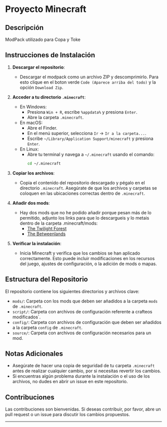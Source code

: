 # Proyecto Minecraft

## Descripción

ModPack utilizado para Copa y Toke

## Instrucciones de Instalación

1. **Descargar el repositorio**:
    - Descargar el modpack como un archivo ZIP y descomprimirlo. Para esto clique en el boton verde `Code (Aparece arriba del todo)` y la opción `Download Zip`. 

2. **Acceder a tu directorio `.minecraft`**:
    - En Windows:
      - Presiona `Win + R`, escribe `%appdata%` y presiona `Enter`.
      - Abre la carpeta `.minecraft`.
    - En macOS:
      - Abre el Finder.
      - En el menú superior, selecciona `Ir` -> `Ir a la carpeta...`.
      - Escribe `~/Library/Application Support/minecraft` y presiona `Enter`.
    - En Linux:
      - Abre tu terminal y navega a `~/.minecraft` usando el comando:
        ```sh
        cd ~/.minecraft
        ```

3. **Copiar los archivos**:
    - Copia el contenido del repositorio descargado y pégalo en el directorio `.minecraft`. Asegúrate de que los archivos y carpetas se coloquen en las ubicaciones correctas dentro de `.minecraft`.

4. **Añadir dos mods**:
    - Hay dos mods que no he podido añadir porque pesan más de lo permitido, adjunto los links para que lo descargueis y lo metais dentro de la carpeta .minecraft/mods:
      - [The Twilight Forest](https://www.curseforge.com/minecraft/mc-mods/the-twilight-forest/download/3051450)
      - [The Betweenlands](https://www.curseforge.com/minecraft/mc-mods/angry-pixel-the-betweenlands-mod/download/3540284/file)
  
5. **Verificar la instalación**:
    - Inicia Minecraft y verifica que los cambios se han aplicado correctamente. Esto puede incluir modificaciones en los recursos del juego, ajustes de configuración, o la adición de mods o mapas.

## Estructura del Repositorio

El repositorio contiene los siguientes directorios y archivos clave:

- `mods/`: Carpeta con los mods que deben ser añadidos a la carpeta `mods` de `.minecraft`.
- `script/`: Carpeta con archivos de configuración referente a crafteos modificados`.
- `config/`: Carpeta con archivos de configuración que deben ser añadidos a la carpeta `config` de `.minecraft`.
- `source/`: Carpeta con archivos de configuración necesarios para un mod.

## Notas Adicionales

- Asegúrate de hacer una copia de seguridad de tu carpeta `.minecraft` antes de realizar cualquier cambio, por si necesitas revertir los cambios.
- Si encuentras algún problema durante la instalación o el uso de los archivos, no dudes en abrir un issue en este repositorio.

## Contribuciones

Las contribuciones son bienvenidas. Si deseas contribuir, por favor, abre un pull request o un issue para discutir los cambios propuestos.

---
